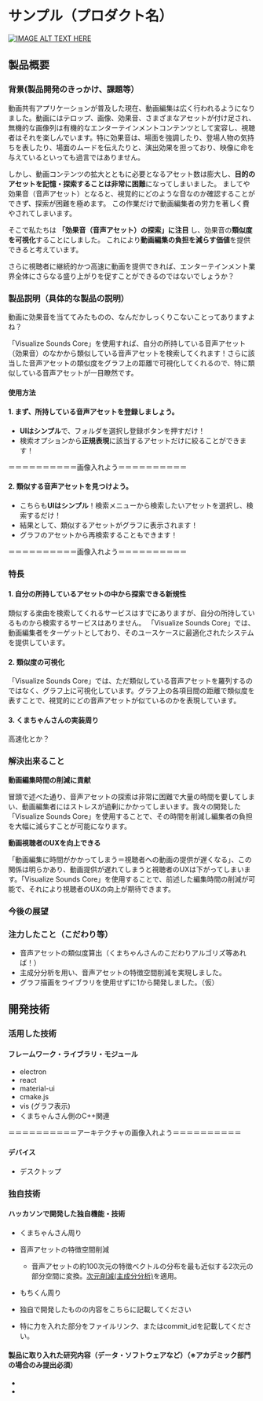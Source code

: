# サンプル（プロダクト名）

[![IMAGE ALT TEXT HERE](https://jphacks.com/wp-content/uploads/2021/07/JPHACKS2021_ogp.jpg)](https://www.youtube.com/watch?v=LUPQFB4QyVo)

## 製品概要

### 背景(製品開発のきっかけ、課題等）
動画共有アプリケーションが普及した現在、動画編集は広く行われるようになりました。動画にはテロップ、画像、効果音、さまざまなアセットが付け足され、無機的な画像列は有機的なエンターテインメントコンテンツとして変容し、視聴者はそれを楽しんでいます。特に効果音は、場面を強調したり、登場人物の気持ちを表したり、場面のムードを伝えたりと、演出効果を担っており、映像に命を与えているといっても過言ではありません。

しかし、動画コンテンツの拡大とともに必要となるアセット数は膨大し、**目的のアセットを記憶・探索することは非常に困難**になってしまいました。
ましてや効果音（音声アセット）となると、視覚的にどのような音なのか確認することができず、探索が困難を極めます。
この作業だけで動画編集者の労力を著しく費やされてしまいます。

そこで私たちは **「効果音（音声アセット）の探索」に注目** し、効果音の**類似度を可視化**することにしました。
これにより**動画編集の負担を減らす価値**を提供できると考えています。

さらに視聴者に継続的かつ高速に動画を提供できれば、エンターテインメント業界全体にさらなる盛り上がりを促すことができるのではないでしょうか？

### 製品説明（具体的な製品の説明）
動画に効果音を当ててみたものの、なんだかしっくりこないことってありますよね？

「Visualize Sounds Core」を使用すれば、自分の所持している音声アセット（効果音）のなかから類似している音声アセットを検索してくれます！さらに該当した音声アセットの類似度をグラフ上の距離で可視化してくれるので、特に類似している音声アセットが一目瞭然です。

#### 使用方法

#### 1. まず、所持している音声アセットを登録しましょう。
* **UIはシンプル**で、フォルダを選択し登録ボタンを押すだけ！
* 検索オプションから**正規表現**に該当するアセットだけに絞ることができます！

＝＝＝＝＝＝＝＝＝＝画像入れよう＝＝＝＝＝＝＝＝＝＝
#### 2. 類似する音声アセットを見つけよう。
* こちらも**UIはシンプル**！検索メニューから検索したいアセットを選択し、検索するだけ！
* 結果として、類似するアセットがグラフに表示されます！
* グラフのアセットから再検索することもできます！

＝＝＝＝＝＝＝＝＝＝画像入れよう＝＝＝＝＝＝＝＝＝＝

### 特長
#### 1. 自分の所持しているアセットの中から探索できる新規性
類似する楽曲を検索してくれるサービスはすでにありますが、自分の所持しているものから検索するサービスはありません。
「Visualize Sounds Core」では、動画編集者をターゲットとしており、そのユースケースに最適化されたシステムを提供しています。

#### 2. 類似度の可視化
「Visualize Sounds Core」では、ただ類似している音声アセットを羅列するのではなく、グラフ上に可視化しています。グラフ上の各項目間の距離で類似度を表すことで、視覚的にどの音声アセットが似ているのかを表現しています。

#### 3. くまちゃんさんの実装周り
高速化とか？

### 解決出来ること
**動画編集時間の削減に貢献**

冒頭で述べた通り、音声アセットの探索は非常に困難で大量の時間を要してしまい、動画編集者にはストレスが過剰にかかってしまいます。我々の開発した「Visualize Sounds Core」を使用することで、その時間を削減し編集者の負担を大幅に減らすことが可能になります。

**動画視聴者のUXを向上できる**

「動画編集に時間がかかってしまう＝視聴者への動画の提供が遅くなる」、この関係は明らかあり、動画提供が遅れてしまうと視聴者のUXは下がってしまいます。「Visualize Sounds Core」を使用することで、前述した編集時間の削減が可能で、それにより視聴者のUXの向上が期待できます。

### 今後の展望

### 注力したこと（こだわり等）
* 音声アセットの類似度算出（くまちゃんさんのこだわりアルゴリズ等あれば！）
* 主成分分析を用い、音声アセットの特徴空間削減を実現しました。
* グラフ描画をライブラリを使用せずに1から開発しました。（仮）

## 開発技術
### 活用した技術

#### フレームワーク・ライブラリ・モジュール
* electron
* react
* material-ui
* cmake.js
* vis (グラフ表示)
* くまちゃんさん側のC++関連

＝＝＝＝＝＝＝＝＝＝アーキテクチャの画像入れよう＝＝＝＝＝＝＝＝＝＝

#### デバイス
* デスクトップ

### 独自技術
#### ハッカソンで開発した独自機能・技術
* くまちゃんさん周り

* 音声アセットの特徴空間削減
  * 音声アセットの約100次元の特徴ベクトルの分布を最も近似する2次元の部分空間に変換。[次元削減(主成分分析)](https://github.com/jphacks/D_2104/blob/57aef468b853a304d37efa688cb8c303e62c6f6d/src/lib/nodesParser.js#L13)を適用。

* もちくん周り

* 独自で開発したものの内容をこちらに記載してください
* 特に力を入れた部分をファイルリンク、またはcommit_idを記載してください。

#### 製品に取り入れた研究内容（データ・ソフトウェアなど）（※アカデミック部門の場合のみ提出必須）
* 
* 
